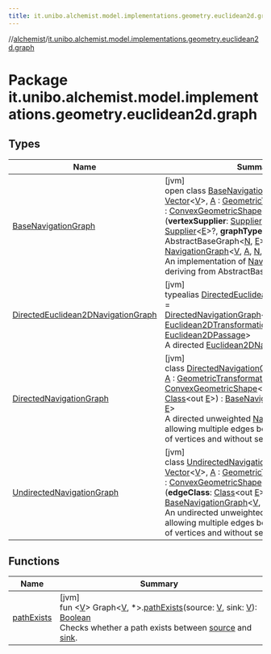 ```yaml
---
title: it.unibo.alchemist.model.implementations.geometry.euclidean2d.graph
---
```

//[alchemist](../../index.html)/[it.unibo.alchemist.model.implementations.geometry.euclidean2d.graph](index.html)



# Package it.unibo.alchemist.model.implementations.geometry.euclidean2d.graph



## Types


| Name | Summary |
|---|---|
| [BaseNavigationGraph](-base-navigation-graph/index.html) | [jvm]<br>open class [BaseNavigationGraph](-base-navigation-graph/index.html)<[V](-base-navigation-graph/index.html) : [Vector](../it.unibo.alchemist.model.interfaces.geometry/-vector/index.html)<[V](-base-navigation-graph/index.html)>, [A](-base-navigation-graph/index.html) : [GeometricTransformation](../it.unibo.alchemist.model.interfaces.geometry/-geometric-transformation/index.html)<[V](-base-navigation-graph/index.html)>, [N](-base-navigation-graph/index.html) : [ConvexGeometricShape](../it.unibo.alchemist.model.interfaces.geometry/-convex-geometric-shape/index.html)<[V](-base-navigation-graph/index.html), [A](-base-navigation-graph/index.html)>, [E](-base-navigation-graph/index.html)>(**vertexSupplier**: [Supplier](https://docs.oracle.com/javase/8/docs/api/java/util/function/Supplier.html)<[N](-base-navigation-graph/index.html)>?, **edgeSupplier**: [Supplier](https://docs.oracle.com/javase/8/docs/api/java/util/function/Supplier.html)<[E](-base-navigation-graph/index.html)>?, **graphType**: GraphType) : AbstractBaseGraph<[N](-base-navigation-graph/index.html), [E](-base-navigation-graph/index.html)> , [NavigationGraph](../it.unibo.alchemist.model.interfaces.geometry.euclidean2d.graph/-navigation-graph/index.html)<[V](-base-navigation-graph/index.html), [A](-base-navigation-graph/index.html), [N](-base-navigation-graph/index.html), [E](-base-navigation-graph/index.html)> <br>An implementation of [NavigationGraph](../it.unibo.alchemist.model.interfaces.geometry.euclidean2d.graph/-navigation-graph/index.html), deriving from AbstractBaseGraph. |
| [DirectedEuclidean2DNavigationGraph](index.html#-1381419322%2FClasslikes%2F-134779887) | [jvm]<br>typealias [DirectedEuclidean2DNavigationGraph](index.html#-1381419322%2FClasslikes%2F-134779887) = [DirectedNavigationGraph](-directed-navigation-graph/index.html)<[Euclidean2DPosition](../it.unibo.alchemist.model.implementations.positions/-euclidean2-d-position/index.html), [Euclidean2DTransformation](../it.unibo.alchemist.model.interfaces.geometry.euclidean2d/-euclidean2-d-transformation/index.html), [ConvexPolygon](../it.unibo.alchemist.model.interfaces.geometry.euclidean2d/-convex-polygon/index.html), [Euclidean2DPassage](../it.unibo.alchemist.model.interfaces.geometry.euclidean2d.graph/-euclidean2-d-passage/index.html)><br>A directed [Euclidean2DNavigationGraph](../it.unibo.alchemist.model.interfaces.geometry.euclidean2d.graph/index.html#-513689941%2FClasslikes%2F-134779887). |
| [DirectedNavigationGraph](-directed-navigation-graph/index.html) | [jvm]<br>class [DirectedNavigationGraph](-directed-navigation-graph/index.html)<[V](-directed-navigation-graph/index.html) : [Vector](../it.unibo.alchemist.model.interfaces.geometry/-vector/index.html)<[V](-directed-navigation-graph/index.html)>, [A](-directed-navigation-graph/index.html) : [GeometricTransformation](../it.unibo.alchemist.model.interfaces.geometry/-geometric-transformation/index.html)<[V](-directed-navigation-graph/index.html)>, [N](-directed-navigation-graph/index.html) : [ConvexGeometricShape](../it.unibo.alchemist.model.interfaces.geometry/-convex-geometric-shape/index.html)<[V](-directed-navigation-graph/index.html), [A](-directed-navigation-graph/index.html)>, [E](-directed-navigation-graph/index.html)>(**edgeClass**: [Class](https://docs.oracle.com/javase/8/docs/api/java/lang/Class.html)<out [E](-directed-navigation-graph/index.html)>) : [BaseNavigationGraph](-base-navigation-graph/index.html)<[V](-directed-navigation-graph/index.html), [A](-directed-navigation-graph/index.html), [N](-directed-navigation-graph/index.html), [E](-directed-navigation-graph/index.html)> <br>A directed unweighted [NavigationGraph](../it.unibo.alchemist.model.interfaces.geometry.euclidean2d.graph/-navigation-graph/index.html), allowing multiple edges between the same pair of vertices and without self-loops (i.e. |
| [UndirectedNavigationGraph](-undirected-navigation-graph/index.html) | [jvm]<br>class [UndirectedNavigationGraph](-undirected-navigation-graph/index.html)<[V](-undirected-navigation-graph/index.html) : [Vector](../it.unibo.alchemist.model.interfaces.geometry/-vector/index.html)<[V](-undirected-navigation-graph/index.html)>, [A](-undirected-navigation-graph/index.html) : [GeometricTransformation](../it.unibo.alchemist.model.interfaces.geometry/-geometric-transformation/index.html)<[V](-undirected-navigation-graph/index.html)>, [N](-undirected-navigation-graph/index.html) : [ConvexGeometricShape](../it.unibo.alchemist.model.interfaces.geometry/-convex-geometric-shape/index.html)<[V](-undirected-navigation-graph/index.html), [A](-undirected-navigation-graph/index.html)>, [E](-undirected-navigation-graph/index.html)>(**edgeClass**: [Class](https://docs.oracle.com/javase/8/docs/api/java/lang/Class.html)<out [E](-undirected-navigation-graph/index.html)>) : [BaseNavigationGraph](-base-navigation-graph/index.html)<[V](-undirected-navigation-graph/index.html), [A](-undirected-navigation-graph/index.html), [N](-undirected-navigation-graph/index.html), [E](-undirected-navigation-graph/index.html)> <br>An undirected unweighted [NavigationGraph](../it.unibo.alchemist.model.interfaces.geometry.euclidean2d.graph/-navigation-graph/index.html), allowing multiple edges between the same pair of vertices and without self-loops (i.e. |


## Functions


| Name | Summary |
|---|---|
| [pathExists](path-exists.html) | [jvm]<br>fun <[V](path-exists.html)> Graph<[V](path-exists.html), *>.[pathExists](path-exists.html)(source: [V](path-exists.html), sink: [V](path-exists.html)): [Boolean](https://kotlinlang.org/api/latest/jvm/stdlib/kotlin/-boolean/index.html)<br>Checks whether a path exists between [source](path-exists.html) and [sink](path-exists.html). |

